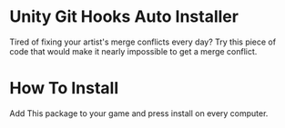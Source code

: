 # Unity Git Hooks Auto Installer
Tired of fixing your artist's merge conflicts every day? Try this piece of code that would make it nearly impossible to get a merge conflict. 

# How To Install
Add This package to your game and press install on every computer.
